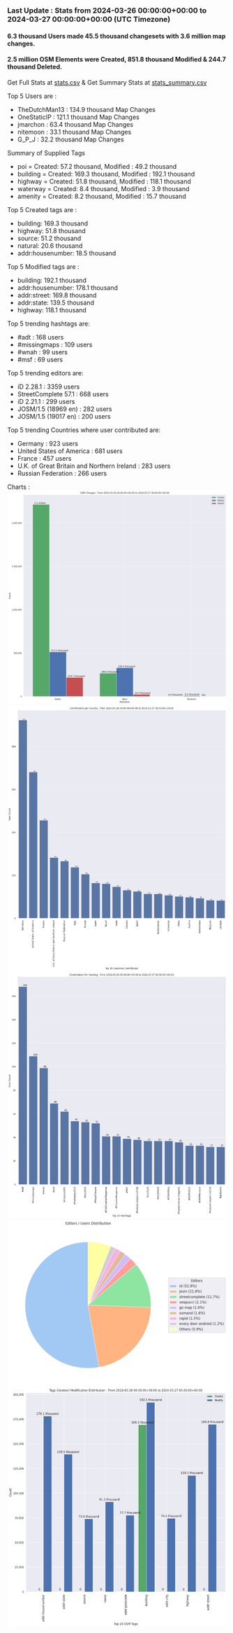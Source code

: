 ### Last Update : Stats from 2024-03-26 00:00:00+00:00 to 2024-03-27 00:00:00+00:00 (UTC Timezone)

#### 6.3 thousand Users made 45.5 thousand changesets with 3.6 million map changes.
#### 2.5 million OSM Elements were Created, 851.8 thousand Modified & 244.7 thousand Deleted.
Get Full Stats at [stats.csv](/stats/Global/Daily/stats.csv)
 & Get Summary Stats at [stats_summary.csv](/stats/Global/Daily/stats_summary.csv)

Top 5 Users are : 
- TheDutchMan13 : 134.9 thousand Map Changes
- OneStaticIP : 121.1 thousand Map Changes
- jmarchon : 63.4 thousand Map Changes
- nitemoon : 33.1 thousand Map Changes
- G_P_J : 32.2 thousand Map Changes

Summary of Supplied Tags
- poi = Created: 57.2 thousand, Modified : 49.2 thousand
- building = Created: 169.3 thousand, Modified : 192.1 thousand
- highway = Created: 51.8 thousand, Modified : 118.1 thousand
- waterway = Created: 8.4 thousand, Modified : 3.9 thousand
- amenity = Created: 8.2 thousand, Modified : 15.7 thousand


Top 5 Created tags are :
- building: 169.3 thousand
- highway: 51.8 thousand
- source: 51.2 thousand
- natural: 20.6 thousand
- addr:housenumber: 18.5 thousand


Top 5 Modified tags are :
- building: 192.1 thousand
- addr:housenumber: 178.1 thousand
- addr:street: 169.8 thousand
- addr:state: 139.5 thousand
- highway: 118.1 thousand


Top 5 trending hashtags are:
- #adt : 168 users
- #missingmaps : 109 users
- #wnah : 99 users
- #msf : 69 users


Top 5 trending editors are:
- iD 2.28.1 : 3359 users
- StreetComplete 57.1 : 668 users
- iD 2.21.1 : 299 users
- JOSM/1.5 (18969 en) : 282 users
- JOSM/1.5 (19017 en) : 200 users


Top 5 trending Countries where user contributed are:
- Germany : 923 users
- United States of America : 681 users
- France : 457 users
- U.K. of Great Britain and Northern Ireland : 283 users
- Russian Federation : 266 users


 Charts : 
![Alt text](./stats_osm_changes.png) 
![Alt text](./stats_users_per_country.png) 
![Alt text](./stats_users_per_hashtag.png) 
![Alt text](./stats_editors_pie_chart.png) 
![Alt text](./stats_tags.png) 
